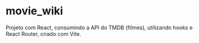 # movie_wiki
 Projeto com React, consumindo a API do TMDB (filmes), utilizando hooks e React Router, criado com Vite.
